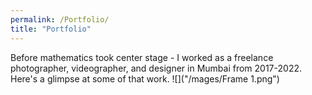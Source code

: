 ```yaml
---
permalink: /Portfolio/
title: "Portfolio"
---
```

Before mathematics took center stage - I worked as a freelance photographer, videographer, and designer in Mumbai from 2017-2022. Here's a glimpse at some of that work.
![]("/mages/Frame 1.png")
